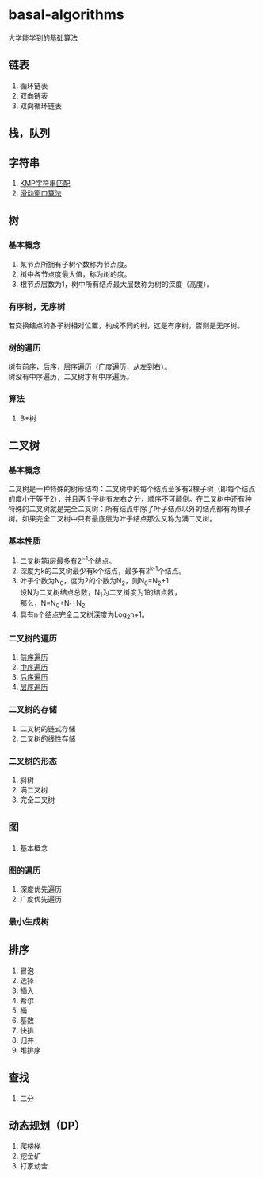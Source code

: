 # basal-algorithms
大学能学到的基础算法

## 链表
1. 循环链表
2. 双向链表
3. 双向循环链表

## 栈，队列

## 字符串
1. [KMP字符串匹配](https://github.com/orochiZhang/basal-algorithms/blob/master/%E5%AD%97%E7%AC%A6%E4%B8%B2/KMP%E5%AD%97%E7%AC%A6%E4%B8%B2%E5%8C%B9%E9%85%8D.md)
2. [滑动窗口算法](https://github.com/orochiZhang/basal-algorithms/blob/master/%E5%AD%97%E7%AC%A6%E4%B8%B2/%E6%BB%91%E5%8A%A8%E7%AA%97%E5%8F%A3%E7%AE%97%E6%B3%95.md)

## 树
### 基本概念
1. 某节点所拥有子树个数称为节点度。
2. 树中各节点度最大值，称为树的度。
3. 根节点层数为1，树中所有结点最大层数称为树的深度（高度）。
### 有序树，无序树
若交换结点的各子树相对位置，构成不同的树，这是有序树，否则是无序树。
### 树的遍历
树有前序，后序，层序遍历（广度遍历，从左到右）。   
树没有中序遍历，二叉树才有中序遍历。
### 算法
1. B+树

## 二叉树
### 基本概念
二叉树是一种特殊的树形结构：二叉树中的每个结点至多有2棵子树（即每个结点的度小于等于2），并且两个子树有左右之分，顺序不可颠倒。在二叉树中还有种特殊的二叉树就是完全二叉树：所有结点中除了叶子结点以外的结点都有两棵子树。如果完全二叉树中只有最底层为叶子结点那么又称为满二叉树。
### 基本性质
1. 二叉树第i层最多有2<sup>i-1</sup>个结点。
2. 深度为k的二叉树最少有k个结点，最多有2<sup>k-1</sup>个结点。     
3. 叶子个数为N<sub>0</sub>，度为2的个数为N<sub>2</sub>，则N<sub>0</sub>=N<sub>2</sub>+1    
设N为二叉树结点总数，N<sub>1</sub>为二叉树度为1的结点数，      
那么，N=N<sub>0</sub>+N<sub>1</sub>+N<sub>2</sub>     
4. 具有n个结点完全二叉树深度为Log<sub>2</sub>n+1。
### 二叉树的遍历
1. [前序遍历](https://github.com/orochiZhang/basal-algorithms/blob/master/%E4%BA%8C%E5%8F%89%E6%A0%91/%E4%BA%8C%E5%8F%89%E6%A0%91%E5%89%8D%E5%BA%8F%E9%81%8D%E5%8E%86.md)
2. [中序遍历](https://github.com/orochiZhang/basal-algorithms/blob/master/%E4%BA%8C%E5%8F%89%E6%A0%91/%E4%BA%8C%E5%8F%89%E6%A0%91%E4%B8%AD%E5%BA%8F%E9%81%8D%E5%8E%86.md)
3. [后序遍历](https://github.com/orochiZhang/basal-algorithms/blob/master/%E4%BA%8C%E5%8F%89%E6%A0%91/%E4%BA%8C%E5%8F%89%E6%A0%91%E5%90%8E%E5%BA%8F%E9%81%8D%E5%8E%86.md)
4. [层序遍历](https://github.com/orochiZhang/basal-algorithms/blob/master/%E4%BA%8C%E5%8F%89%E6%A0%91/%E4%BA%8C%E5%8F%89%E6%A0%91%E5%B1%82%E5%BA%8F%E9%81%8D%E5%8E%86.md)
### 二叉树的存储
1. 二叉树的链式存储
2. 二叉树的线性存储
### 二叉树的形态
1. 斜树  
2. 满二叉树   
3. 完全二叉树   

## 图
1. 基本概念
### 图的遍历
1. 深度优先遍历
2. 广度优先遍历
### 最小生成树


## 排序
1. 冒泡
2. 选择
3. 插入
4. 希尔
5. 桶
6. 基数
7. 快排
8. 归并
9. 堆排序

## 查找
1. 二分

## 动态规划（DP）
1. 爬楼梯
2. 挖金矿
3. 打家劫舍
